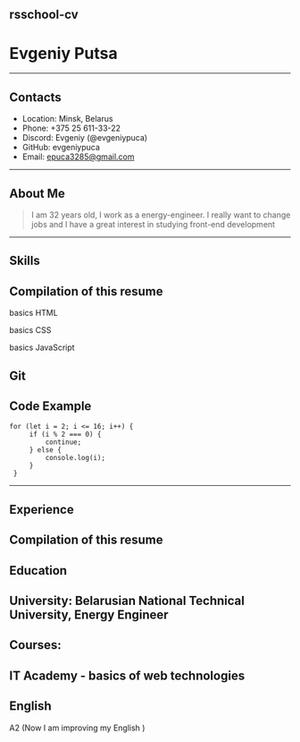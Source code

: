 rsschool-cv
---


# **Evgeniy Putsa**
---


## Contacts


* Location: Minsk, Belarus
* Phone: +375 25 611-33-22
* Discord: Evgeniy (@evgeniypuca)
* GitHub: evgeniypuca
* Email: epuca3285@gmail.com
---


## About Me


> I am 32 years old, I work as a energy-engineer. I really want to change jobs and I have a great interest in studying front-end development
---


## Skills


Compilation of this resume
---


basics HTML

basics CSS

basics JavaScript 

Git
---


## Code Example

```
for (let i = 2; i <= 16; i++) {
     if (i % 2 === 0) {
         continue;
     } else {
         console.log(i);
     }
 }
 ```
---


## Experience


Compilation of this resume
---


## Education


University: Belarusian National Technical University, Energy Engineer
---


## Courses:


IT Academy - basics of web technologies
---


## English


A2 (Now I am improving my English )